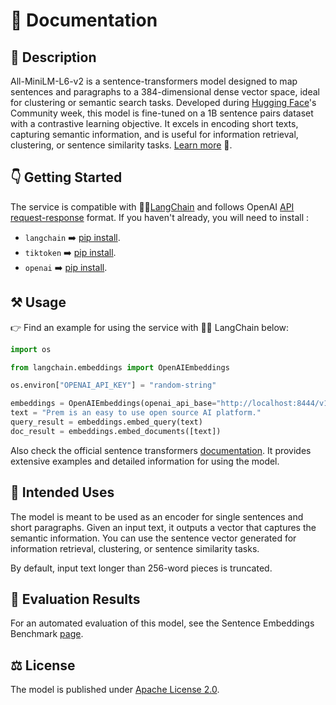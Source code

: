 # 📑 Documentation

## 📌 Description

All-MiniLM-L6-v2 is a sentence-transformers model designed to map sentences and paragraphs to a 384-dimensional dense vector space, ideal for clustering or semantic search tasks. Developed during <a href='https://huggingface.co/' target='_blank'>Hugging Face</a>'s Community week, this model is fine-tuned on a 1B sentence pairs dataset with a contrastive learning objective. It excels in encoding short texts, capturing semantic information, and is useful for information retrieval, clustering, or sentence similarity tasks. <a href='https://huggingface.co/sentence-transformers/all-MiniLM-L6-v2' target='_blank'>Learn more</a> 🚀.

## 👇 Getting Started

The service is compatible with 🦜🔗<a href='https://github.com/hwchase17/langchain' target='_blank'>LangChain</a> and follows OpenAI <a href='https://platform.openai.com/docs/api-reference' target='_blank'>API request-response</a> format. If you haven't already, you will need to install :

* `langchain` ➡️ <a href='https://pypi.org/project/langchain/' target='_blank'>pip install</a>.
* `tiktoken` ➡️ <a href='https://pypi.org/project/tiktoken/' target='_blank'>pip install</a>.
* `openai` ➡️ <a href='https://pypi.org/project/openai/' target='_blank'>pip install</a>.

## ⚒️ Usage

👉 Find an example for using the service with 🦜🔗 LangChain below:

```python
import os

from langchain.embeddings import OpenAIEmbeddings

os.environ["OPENAI_API_KEY"] = "random-string"

embeddings = OpenAIEmbeddings(openai_api_base="http://localhost:8444/v1")
text = "Prem is an easy to use open source AI platform."
query_result = embeddings.embed_query(text)
doc_result = embeddings.embed_documents([text])
```


Also check the official sentence transformers <a href='https://www.sbert.net/' target='_blank'>documentation</a>. It provides extensive examples and detailed information for using the model.

## 👀 Intended Uses
The model is meant to be used as an encoder for single sentences and short paragraphs. Given an input text, it outputs a vector that captures the semantic information. You can use the sentence vector generated for information retrieval, clustering, or sentence similarity tasks.

By default, input text longer than 256-word pieces is truncated.

## 🔎 Evaluation Results
For an automated evaluation of this model, see the Sentence Embeddings Benchmark <a href='https://seb.sbert.net' target='_blank'>page</a>.

## ⚖️ License

The model is published under <a href='https://www.apache.org/licenses/LICENSE-2.0' target='_blank'>Apache License 2.0</a>.
